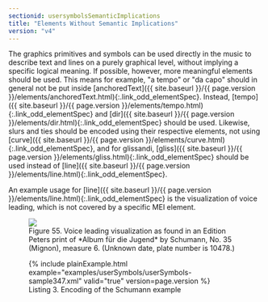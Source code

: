 ```yaml
---
sectionid: usersymbolsSemanticImplications
title: "Elements Without Semantic Implications"
version: "v4"
---
```




The graphics primitives and symbols can be used directly in the music to describe
text and
lines on a purely graphical level, without implying a specific logical meaning. If
possible,
however, more meaningful elements should be used. This means for example, "a tempo"
or "da
capo" should in general not be put inside [anchoredText]({{ site.baseurl }}/{{ page.version }}/elements/anchoredText.html){:.link_odd_elementSpec}. Instead, [tempo]({{ site.baseurl }}/{{ page.version }}/elements/tempo.html){:.link_odd_elementSpec} and [dir]({{ site.baseurl }}/{{ page.version }}/elements/dir.html){:.link_odd_elementSpec} should be used. Likewise, slurs and
ties should be encoded using their respective elements, not using [curve]({{ site.baseurl }}/{{ page.version }}/elements/curve.html){:.link_odd_elementSpec}, and for glissandi, [gliss]({{ site.baseurl }}/{{ page.version }}/elements/gliss.html){:.link_odd_elementSpec} should be used instead of [line]({{ site.baseurl }}/{{ page.version }}/elements/line.html){:.link_odd_elementSpec}.

An example usage for [line]({{ site.baseurl }}/{{ page.version }}/elements/line.html){:.link_odd_elementSpec} is the visualization of voice leading,
which is not covered by a specific MEI element.

<figure class="figure">
   <img src="{{ site.baseurl }}/Images/modules/usersymbols/mignon.png" class="img-responsive"></img>
   <figcaption class="figure-caption">Figure 55. Voice leading visualization as found in an Edition Peters print of *Album für
      die Jugend* by Schumann, No. 35 (Mignon), measure 6. (Unknown date, plate number
      is 10478.)
   </figcaption>
</figure>

<figure class="figure">{% include plainExample.html example="examples/userSymbols/userSymbols-sample347.xml" valid="true" version=page.version %}
   
   <figcaption class="figure-caption">Listing 3. Encoding of the Schumann example</figcaption>
</figure>
